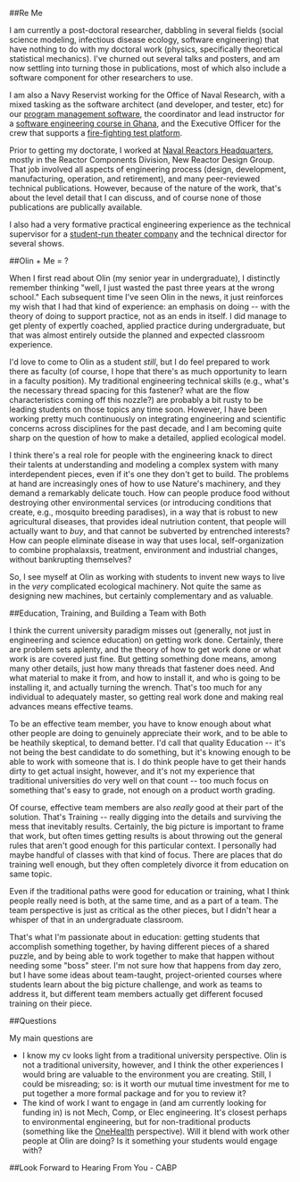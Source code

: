 ##Re Me

I am currently a post-doctoral researcher, dabbling in several fields (social science modeling, infectious disease ecology, software engineering) that have nothing to do with my doctoral work (physics, specifically theoretical statistical mechanics).  I've churned out several talks and posters, and am now settling into turning those in publications, most of which also include a software component for other researchers to use.

I am also a Navy Reservist working for the Office of Naval Research, with a mixed tasking as the software architect (and developer, and tester, etc) for our [program management software](https://edison.nrl.navy.mil), the coordinator and lead instructor for a [software engineering course in Ghana](pearsonca.github.io/stdio-ghana), and the Executive Officer for the crew that supports a [fire-fighting test platform](http://www.nrl.navy.mil/field-sites/ex-uss-shadwell/).

Prior to getting my doctorate, I worked at [Naval Reactors Headquarters](http://nnsa.energy.gov/aboutus/ourprograms/powernavy2/aboutnr), mostly in the Reactor Components Division, New Reactor Design Group.  That job involved all aspects of engineering process (design, development, manufacturing, operation, and retirement), and many peer-reviewed technical publications.  However, because of the nature of the work, that's about the level detail that I can discuss, and of course none of those publications are publically available.

I also had a very formative practical engineering experience as the technical supervisor for a [student-run theater company](http://www.hoofnhorn.org/index.html) and the technical director for several shows.

##Olin + Me = ?

When I first read about Olin (my senior year in undergraduate), I distinctly remember thinking "well, I just wasted the past three years at the wrong school."  Each subsequent time I've seen Olin in the news, it just reinforces my wish that I had that kind of experience: an emphasis on doing -- with the theory of doing to support practice, not as an ends in itself.  I did manage to get plenty of expertly coached, applied practice during undergraduate, but that was almost entirely outside the planned and expected classroom experience.

I'd love to come to Olin as a student *still*, but I do feel prepared to work there as faculty (of course, I hope that there's as much opportunity to learn in a faculty position).  My traditional engineering technical skills (e.g., what's the necessary thread spacing for this fastener? what are the flow characteristics coming off this nozzle?) are probably a bit rusty to be leading students on those topics any time soon.  However, I have been working pretty much continuously on integrating engineering and scientific concerns across disciplines for the past decade, and I am becoming quite sharp on the question of how to make a detailed, applied ecological model.

I think there's a real role for people with the engineering knack to direct their talents at understanding and modeling a complex system with many interdependent pieces, even if it's one they don't get to build.  The problems at hand are increasingly ones of how to use Nature's machinery, and they demand a remarkably delicate touch.  How can people produce food without destroying other environmental services (or introducing conditions that create, e.g., mosquito breeding paradises), in a way that is robust to new agricultural diseases, that provides ideal nutriution content, that people will actually want to *buy*, and that cannot be subverted by entrenched interests?  How can people eliminate disease in way that uses local, self-organization to combine prophalaxsis, treatment, environment and industrial changes, without bankrupting themselves?

So, I see myself at Olin as working with students to invent new ways to live in the *very* complicated ecological machinery.  Not quite the same as designing new machines, but certainly complementary and as valuable.

##Education, Training, and Building a Team with Both

I think the current university paradigm misses out (generally, not just in engineering and science education) on getting work done.  Certainly, there are problem sets aplenty, and the theory of how to get work done or what work is are covered just fine.  But getting something done means, among many other details, just how many threads that fastener does need.  And what material to make it from, and how to install it, and who is going to be installing it, and actually turning the wrench.  That's too much for any individual to adequately master, so getting real work done and making real advances means effective teams.

To be an effective team member, you have to know enough about what other people are doing to genuinely appreciate their work, and to be able to be heathily skeptical, to demand better.   I'd call that quality Education -- it's not being the best candidate to do something, but it's knowing enough to be able to work with someone that is.  I do think people have to get their hands dirty to get actual insight, however, and it's not my experience that traditional universities do very well on that count -- too much focus on something that's easy to grade, not enough on a product worth grading.

Of course, effective team members are also *really* good at their part of the solution.  That's Training -- really digging into the details and surviving the mess that inevitably results.  Certainly, the big picture is important to frame that work, but often times getting results is about throwing out the general rules that aren't good enough for this particular context.  I personally had maybe handful of classes with that kind of focus.  There are places that do training well enough, but they often completely divorce it from education on same topic.

Even if the traditional paths were good for education or training, what I think people really need is both, at the same time, and as a part of a team.  The team perspective is just as critical as the other pieces, but I didn't hear a whisper of that in an undergraduate classroom.

That's what I'm passionate about in education: getting students that accomplish something together, by having different pieces of a shared puzzle, and by being able to work together to make that happen without needing some "boss" steer.  I'm not sure how that happens from day zero, but I have some ideas about team-taught, project-oriented courses where students learn about the big picture challenge, and work as teams to address it, but different team members actually get different focused training on their piece.

##Questions

My main questions are
 - I know my cv looks light from a traditional university perspective.  Olin is not a traditional university, however, and I think the other experiences I would bring are valuable to the environment you are creating.  Still, I could be misreading; so: is it worth our mutual time investment for me to put together a more formal package and for you to review it?
 - The kind of work I want to engage in (and am currently looking for funding in) is not Mech, Comp, or Elec engineering.  It's closest perhaps to environmental engineering, but for non-traditional products (something like the [OneHealth](http://www.cdc.gov/onehealth/) perspective).  Will it blend with work other people at Olin are doing?  Is it something your students would engage with?

##Look Forward to Hearing From You - CABP

